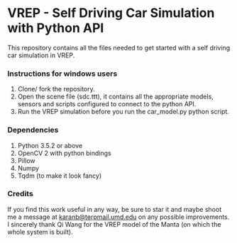 # VREP - Self Driving Car Simulation with Python API

This repository contains all the files needed to get started with a self driving car simulation in VREP.

### Instructions for windows users
1. Clone/ fork the repository.
2. Open the scene file (sdc.ttt), it contains all the appropriate models, sensors and scripts configured to connect to the python API.
3. Run the VREP simulation before you run the car_model.py python script.

### Dependencies
1. Python 3.5.2 or above
2. OpenCV 2 with python bindings
3. Pillow
4. Numpy
5. Tqdm (to make it look fancy)

### Credits
If you find this work useful in any way, be sure to star it and maybe shoot me a message at karanb@terpmail.umd.edu on any possible improvements. I sincerely thank Qi Wang for the VREP model of the Manta (on which the whole system is built). 

